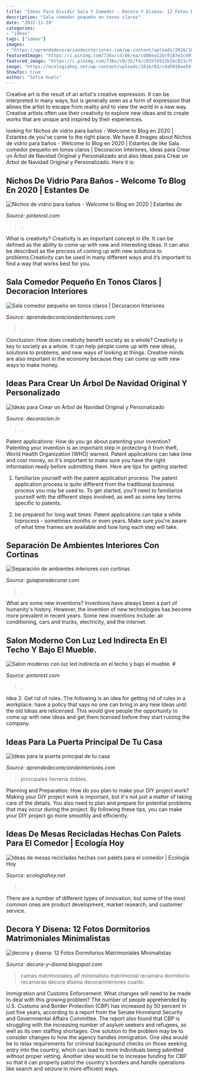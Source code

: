 ```yaml
---
title: "Ideas Para Dividir Sala Y Comedor : Decora Y Disena: 12 Fotos Dormitorios Matrimoniales Minimalistas"
description: "Sala comedor pequeño en tonos claros"
date: "2022-11-19"
categories:
- "ideas"
tags: ["ideas"]
images:
- "https://aprendedecoraciondeinteriores.com/wp-content/uploads/2016/10/Ideas-para-la-puerta-principal-de-tu-casa-7.jpg"
featuredImage: "https://i.pinimg.com/736x/cd/86/ea/cd86ea12bc9187e3c497d5d4731d915d.jpg"
featured_image: "https://i.pinimg.com/736x/c0/35/f4/c035f4912b1bc821cf08fa070b4b0e9d.jpg"
image: "https://ecologiahoy.net/wp-content/uploads/2016/03/c4a5038ae54f96c99863c17e137d84cd.jpg"
ShowToc: true
author: "Sofia Huels"
---
```



Creative art is the result of an artist's creative expression. It can be interpreted in many ways, but is generally seen as a form of expression that allows the artist to escape from reality and to view the world in a new way. Creative artists often use their creativity to explore new ideas and to create works that are unique and inspired by their experiences.

	

		
looking for Nichos de vidrio para baños - Welcome to Blog en 2020 | Estantes de you've came to the right place. We have 8 Images about Nichos de vidrio para baños - Welcome to Blog en 2020 | Estantes de like Sala comedor pequeño en tonos claros | Decoracion Interiores, Ideas para Crear un Árbol de Navidad Original y Personalizado and also Ideas para Crear un Árbol de Navidad Original y Personalizado. Here it is:
		
    
## Nichos De Vidrio Para Baños - Welcome To Blog En 2020 | Estantes De

<img loading=lazy src="https://i.pinimg.com/736x/c0/35/f4/c035f4912b1bc821cf08fa070b4b0e9d.jpg" onerror="this.onerror=null;this.src='https://tse3.mm.bing.net/th?id=OIP.Oxq6fELFUHnsg1CtCvltpgHaJ4&amp;pid=15.1';" alt="Nichos de vidrio para baños - Welcome to Blog en 2020 | Estantes de">

_Source: pinterest.com_

>. 

	

What is creativity?
Creativity is an important concept in life. It can be defined as the ability to come up with new and interesting ideas. It can also be described as the process of coming up with new solutions to problems.Creativity can be used in many different ways and it’s important to find a way that works best for you.

    
## Sala Comedor Pequeño En Tonos Claros | Decoracion Interiores

<img loading=lazy src="https://aprendedecoraciondeinteriores.com/wp-content/uploads/2019/06/Sala-comedor-pequeno-en-tonos-claros.jpg" onerror="this.onerror=null;this.src='https://tse1.mm.bing.net/th?id=OIP.wUtOF1CFod6PH1vAXzn_4gHaLH&amp;pid=15.1';" alt="Sala comedor pequeño en tonos claros | Decoracion Interiores">

_Source: aprendedecoraciondeinteriores.com_

>. 

	

Conclusion: How does creativity benefit society as a whole?
Creativity is key to society as a whole. It can help people come up with new ideas, solutions to problems, and new ways of looking at things. Creative minds are also important in the economy because they can come up with new ways to make money.

    
## Ideas Para Crear Un Árbol De Navidad Original Y Personalizado

<img loading=lazy src="https://decoracion.in/wp-content/uploads/arbol-navidad-original.jpg" onerror="this.onerror=null;this.src='https://tse3.mm.bing.net/th?id=OIP.980DvFZdV70OasvM5O7fSgHaJ3&amp;pid=15.1';" alt="Ideas para Crear un Árbol de Navidad Original y Personalizado">

_Source: decoracion.in_

>. 

	

Patent applications: How do you go about patenting your invention?
Patenting your invention is an important step in protecting it from theft, World Health Organization (WHO) warned. Patent applications can take time and cost money, so it's important to make sure you have the right information ready before submitting them. Here are tips for getting started:
1. familiarize yourself with the patent application process: The patent application process is quite different from the traditional business process you may be used to. To get started, you'll need to familiarize yourself with the different steps involved, as well as some key terms specific to patents.



2. be prepared for long wait times: Patent applications can take a while toprocess - sometimes months or even years. Make sure you're aware of what time frames are available and how long each step will take.



    
## Separación De Ambientes Interiores Con Cortinas

<img loading=lazy src="http://www.guiaparadecorar.com/wp-content/uploads/2013/03/separacion-de-interiores-con-cortinas-02.jpg" onerror="this.onerror=null;this.src='https://tse3.mm.bing.net/th?id=OIP.kEK3Dwu_nDnNYEp5wc51kwHaHa&amp;pid=15.1';" alt="Separación de ambientes interiores con cortinas">

_Source: guiaparadecorar.com_

>. 

	

What are some new inventions?
Inventions have always been a part of humanity's history. However, the invention of new technologies has become more prevalent in recent years. Some new inventions include: air conditioning, cars and trucks, electricity, and the internet.

    
## Salon Moderno Con Luz Led Indirecta En El Techo Y Bajo El Mueble. #

<img loading=lazy src="https://i.pinimg.com/736x/cd/86/ea/cd86ea12bc9187e3c497d5d4731d915d.jpg" onerror="this.onerror=null;this.src='https://tse3.mm.bing.net/th?id=OIP.ye5jlxOiuK80PZOxcf7J9wHaLH&amp;pid=15.1';" alt="Salon moderno con luz led indirecta en el techo y bajo el mueble. #">

_Source: pinterest.com_

>. 

	

Idea 2: Get rid of rules.
The following is an idea for getting rid of rules in a workplace: have a policy that says no one can bring in any new Ideas until the old Ideas are relicensed. This would give people the opportunity to come up with new ideas and get them licensed before they start ruining the company.

    
## Ideas Para La Puerta Principal De Tu Casa

<img loading=lazy src="https://aprendedecoraciondeinteriores.com/wp-content/uploads/2016/10/Ideas-para-la-puerta-principal-de-tu-casa-7.jpg" onerror="this.onerror=null;this.src='https://tse4.mm.bing.net/th?id=OIP.gTUIlPJEqsJCeoiRQA0-cgAAAA&amp;pid=15.1';" alt="Ideas para la puerta principal de tu casa">

_Source: aprendedecoraciondeinteriores.com_

>principales herreria dobles. 

	

Planning and Preparation: How do you plan to make your DIY project work?
Making your DIY project work is important, but it's not just a matter of taking care of the details. You also need to plan and prepare for potential problems that may occur during the project. By following these tips, you can make your DIY project go more smoothly and efficiently.

    
## Ideas De Mesas Recicladas Hechas Con Palets Para El Comedor | Ecología Hoy

<img loading=lazy src="https://ecologiahoy.net/wp-content/uploads/2016/03/c4a5038ae54f96c99863c17e137d84cd.jpg" onerror="this.onerror=null;this.src='https://tse4.mm.bing.net/th?id=OIP.KHYcfBWpBtmVCvWUXOEZpgHaE7&amp;pid=15.1';" alt="Ideas de mesas recicladas hechas con palets para el comedor | Ecología Hoy">

_Source: ecologiahoy.net_

>. 

	

There are a number of different types of innovation, but some of the most common ones are product development, market research, and customer service.

    
## Decora Y Disena: 12 Fotos Dormitorios Matrimoniales Minimalistas

<img loading=lazy src="https://2.bp.blogspot.com/-hJqLlXCYTRA/Tc9I1oRAM5I/AAAAAAAADfw/-w8yWYEza0o/s1600/recamara-matrimonial-minimalista-4.jpg" onerror="this.onerror=null;this.src='https://tse2.mm.bing.net/th?id=OIP.FuvvQM79jh29ItZgNAJoxgHaET&amp;pid=15.1';" alt="decora y disena: 12 Fotos Dormitorios Matrimoniales Minimalistas">

_Source: decora-y-disena.blogspot.com_

>camas matrimoniales alf minimalista matrimonial recamara dormitorio recamaras decora disena decorarinteriores cuarto. 

	

Immigration and Customs Enforcement: What changes will need to be made to deal with this growing problem?
The number of people apprehended by U.S. Customs and Border Protection (CBP) has increased by 50 percent in just five years, according to a report from the Senate Homeland Security and Governmental Affairs Committee. The report also found that CBP is struggling with the increasing number of asylum seekers and refugees, as well as its own staffing shortages.
One solution to the problem may be to consider changes to how the agency handles immigration. One idea would be to relax requirements for criminal background checks on those seeking entry into the country, which can lead to more individuals being admitted without proper vetting. Another idea would be to increase funding for CBP so that it can properly patrol the country's borders and handle operations like search and seizure in more efficient ways.

